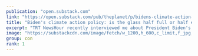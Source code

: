```yaml
---
publication: "open.substack.com"
link: "https://open.substack.com/pub/theplanet/p/bidens-climate-action-policy-is-the"
title: "Biden's climate action policy: is the glass half full or half empty? "
excerpt: "TRT NewsHour recently interviewed me about President Biden's speech at the Climate Conference, COP27, in Sharm el-Sheikh. I mentioned it in my latest newsletter but didn't have the video yet to includ"
image: "https://substackcdn.com/image/fetch/w_1200,h_600,c_limit,f_jpg,q_auto:good,fl_progressive:steep/https%3A%2F%2Fbucketeer-e05bbc84-baa3-437e-9518-adb32be77984.s3.amazonaws.com%2Fpublic%2Fimages%2F930cd0ad-72ee-496c-a47a-fd42da8a2c2e_1080x608.jpeg"
group: con
rank: 1
---
```


